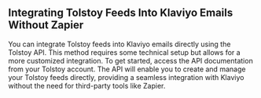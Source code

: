 ## Integrating Tolstoy Feeds Into Klaviyo Emails Without Zapier

You can integrate Tolstoy feeds into Klaviyo emails directly using the Tolstoy API. This method requires some technical setup but allows for a more customized integration. To get started, access the API documentation from your Tolstoy account. The API will enable you to create and manage your Tolstoy feeds directly, providing a seamless integration with Klaviyo without the need for third-party tools like Zapier.